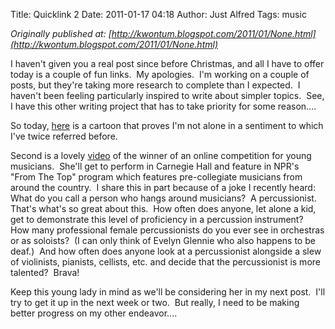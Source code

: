 Title: Quicklink 2
Date: 2011-01-17 04:18
Author: Just Alfred
Tags: music

*Originally published at: [http://kwontum.blogspot.com/2011/01/None.html](http://kwontum.blogspot.com/2011/01/None.html)*

I haven't given you a real post since before Christmas, and all I have
to offer today is a couple of fun links.  My apologies.  I'm working on
a couple of posts, but they're taking more research to complete than I
expected.  I haven't been feeling particularly inspired to write about
simpler topics.  See, I have this other writing project that has to take
priority for some reason....  
  
So today,
[here](http://www.npr.org/blogs/deceptivecadence/2011/01/14/132930151/the-classical-interrogation-room?ft=1&f=129702125)
is a cartoon that proves I'm not alone in a sentiment to which I've
twice referred before.  
  
Second is a lovely [video](http://www.youtube.com/watch?v=6k705AhOzKc)
of the winner of an online competition for young musicians.  She'll get
to perform in Carnegie Hall and feature in NPR's "From The Top" program
which features pre-collegiate musicians from around the country.  I
share this in part because of a joke I recently heard: What do you call
a person who hangs around musicians?  A percussionist.  That's what's so
great about this.  How often does anyone, let alone a kid, get to
demonstrate this level of proficiency in a percussion instrument?  How
many professional female percussionists do you ever see in orchestras or
as soloists?  (I can only think of Evelyn Glennie who also happens to be
deaf.)  And how often does anyone look at a percussionist alongside a
slew of violinists, pianists, cellists, etc. and decide that the
percussionist is more talented?  Brava!  
  
Keep this young lady in mind as we'll be considering her in my next
post.  I'll try to get it up in the next week or two.  But really, I
need to be making better progress on my other endeavor....

